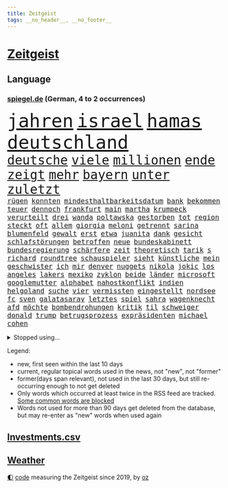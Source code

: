 ```yaml
---
title: Zeitgeist
tags: __no_header__, __no_footer__
---
```


# [Zeitgeist](https://oliz.io/zeitgeist/)

## Language

<h3><a href="https://www.spiegel.de" target="_blank">spiegel.de</a> (German, 4 to 2 occurrences)</h3>
<p style="font-family:monospace">
<span style="font-size:32pt"><a href="news_links.html#jahren" class="current">jahren</a></span>
<span style="font-size:32pt"><a href="news_links.html#israel" class="current">israel</a></span>
<span style="font-size:32pt"><a href="news_links.html#hamas" class="current">hamas</a></span>
<span style="font-size:32pt"><a href="news_links.html#deutschland" class="current">deutschland</a></span>
<br>
<span style="font-size:22pt"><a href="news_links.html#deutsche" class="current">deutsche</a></span>
<span style="font-size:22pt"><a href="news_links.html#viele" class="current">viele</a></span>
<span style="font-size:22pt"><a href="news_links.html#millionen" class="current">millionen</a></span>
<span style="font-size:22pt"><a href="news_links.html#ende" class="current">ende</a></span>
<span style="font-size:22pt"><a href="news_links.html#zeigt" class="current">zeigt</a></span>
<span style="font-size:22pt"><a href="news_links.html#mehr" class="current">mehr</a></span>
<span style="font-size:22pt"><a href="news_links.html#bayern" class="current">bayern</a></span>
<span style="font-size:22pt"><a href="news_links.html#unter" class="current">unter</a></span>
<span style="font-size:22pt"><a href="news_links.html#zuletzt" class="current">zuletzt</a></span>
<br>
<span style="font-size:12pt"><a href="news_links.html#rügen" class="current">rügen</a></span>
<span style="font-size:12pt"><a href="news_links.html#konnten" class="current">konnten</a></span>
<span style="font-size:12pt"><a href="news_links.html#mindesthaltbarkeitsdatum" class="new">mindesthaltbarkeitsdatum</a></span>
<span style="font-size:12pt"><a href="news_links.html#bank" class="current">bank</a></span>
<span style="font-size:12pt"><a href="news_links.html#bekommen" class="current">bekommen</a></span>
<span style="font-size:12pt"><a href="news_links.html#teuer" class="current">teuer</a></span>
<span style="font-size:12pt"><a href="news_links.html#dennoch" class="current">dennoch</a></span>
<span style="font-size:12pt"><a href="news_links.html#frankfurt" class="current">frankfurt</a></span>
<span style="font-size:12pt"><a href="news_links.html#main" class="current">main</a></span>
<span style="font-size:12pt"><a href="news_links.html#martha" class="new">martha</a></span>
<span style="font-size:12pt"><a href="news_links.html#krumpeck" class="new">krumpeck</a></span>
<span style="font-size:12pt"><a href="news_links.html#verurteilt" class="current">verurteilt</a></span>
<span style="font-size:12pt"><a href="news_links.html#drei" class="current">drei</a></span>
<span style="font-size:12pt"><a href="news_links.html#wanda" class="new">wanda</a></span>
<span style="font-size:12pt"><a href="news_links.html#poltawska" class="new">poltawska</a></span>
<span style="font-size:12pt"><a href="news_links.html#gestorben" class="current">gestorben</a></span>
<span style="font-size:12pt"><a href="news_links.html#tot" class="current">tot</a></span>
<span style="font-size:12pt"><a href="news_links.html#region" class="current">region</a></span>
<span style="font-size:12pt"><a href="news_links.html#steckt" class="current">steckt</a></span>
<span style="font-size:12pt"><a href="news_links.html#oft" class="current">oft</a></span>
<span style="font-size:12pt"><a href="news_links.html#allem" class="current">allem</a></span>
<span style="font-size:12pt"><a href="news_links.html#giorgia" class="current">giorgia</a></span>
<span style="font-size:12pt"><a href="news_links.html#meloni" class="current">meloni</a></span>
<span style="font-size:12pt"><a href="news_links.html#getrennt" class="current">getrennt</a></span>
<span style="font-size:12pt"><a href="news_links.html#sarina" class="current">sarina</a></span>
<span style="font-size:12pt"><a href="news_links.html#blumenfeld" class="new">blumenfeld</a></span>
<span style="font-size:12pt"><a href="news_links.html#gewalt" class="current">gewalt</a></span>
<span style="font-size:12pt"><a href="news_links.html#erst" class="current">erst</a></span>
<span style="font-size:12pt"><a href="news_links.html#etwa" class="current">etwa</a></span>
<span style="font-size:12pt"><a href="news_links.html#juanita" class="new">juanita</a></span>
<span style="font-size:12pt"><a href="news_links.html#dank" class="current">dank</a></span>
<span style="font-size:12pt"><a href="news_links.html#gesicht" class="current">gesicht</a></span>
<span style="font-size:12pt"><a href="news_links.html#schlafstörungen" class="new">schlafstörungen</a></span>
<span style="font-size:12pt"><a href="news_links.html#betroffen" class="current">betroffen</a></span>
<span style="font-size:12pt"><a href="news_links.html#neue" class="current">neue</a></span>
<span style="font-size:12pt"><a href="news_links.html#bundeskabinett" class="new">bundeskabinett</a></span>
<span style="font-size:12pt"><a href="news_links.html#bundesregierung" class="current">bundesregierung</a></span>
<span style="font-size:12pt"><a href="news_links.html#schärfere" class="current">schärfere</a></span>
<span style="font-size:12pt"><a href="news_links.html#zeit" class="current">zeit</a></span>
<span style="font-size:12pt"><a href="news_links.html#theoretisch" class="current">theoretisch</a></span>
<span style="font-size:12pt"><a href="news_links.html#tarik" class="new">tarik</a></span>
<span style="font-size:12pt"><a href="news_links.html#s" class="current">s</a></span>
<span style="font-size:12pt"><a href="news_links.html#richard" class="current">richard</a></span>
<span style="font-size:12pt"><a href="news_links.html#roundtree" class="new">roundtree</a></span>
<span style="font-size:12pt"><a href="news_links.html#schauspieler" class="current">schauspieler</a></span>
<span style="font-size:12pt"><a href="news_links.html#sieht" class="current">sieht</a></span>
<span style="font-size:12pt"><a href="news_links.html#künstliche" class="current">künstliche</a></span>
<span style="font-size:12pt"><a href="news_links.html#mein" class="current">mein</a></span>
<span style="font-size:12pt"><a href="news_links.html#geschwister" class="current">geschwister</a></span>
<span style="font-size:12pt"><a href="news_links.html#ich" class="current">ich</a></span>
<span style="font-size:12pt"><a href="news_links.html#mir" class="current">mir</a></span>
<span style="font-size:12pt"><a href="news_links.html#denver" class="current">denver</a></span>
<span style="font-size:12pt"><a href="news_links.html#nuggets" class="new">nuggets</a></span>
<span style="font-size:12pt"><a href="news_links.html#nikola" class="new">nikola</a></span>
<span style="font-size:12pt"><a href="news_links.html#jokic" class="new">jokic</a></span>
<span style="font-size:12pt"><a href="news_links.html#los" class="current">los</a></span>
<span style="font-size:12pt"><a href="news_links.html#angeles" class="current">angeles</a></span>
<span style="font-size:12pt"><a href="news_links.html#lakers" class="new">lakers</a></span>
<span style="font-size:12pt"><a href="news_links.html#mexiko" class="current">mexiko</a></span>
<span style="font-size:12pt"><a href="news_links.html#zyklon" class="current">zyklon</a></span>
<span style="font-size:12pt"><a href="news_links.html#beide" class="current">beide</a></span>
<span style="font-size:12pt"><a href="news_links.html#länder" class="current">länder</a></span>
<span style="font-size:12pt"><a href="news_links.html#microsoft" class="current">microsoft</a></span>
<span style="font-size:12pt"><a href="news_links.html#googlemutter" class="new">googlemutter</a></span>
<span style="font-size:12pt"><a href="news_links.html#alphabet" class="current">alphabet</a></span>
<span style="font-size:12pt"><a href="news_links.html#nahostkonflikt" class="current">nahostkonflikt</a></span>
<span style="font-size:12pt"><a href="news_links.html#indien" class="current">indien</a></span>
<span style="font-size:12pt"><a href="news_links.html#helgoland" class="current">helgoland</a></span>
<span style="font-size:12pt"><a href="news_links.html#suche" class="current">suche</a></span>
<span style="font-size:12pt"><a href="news_links.html#vier" class="current">vier</a></span>
<span style="font-size:12pt"><a href="news_links.html#vermissten" class="current">vermissten</a></span>
<span style="font-size:12pt"><a href="news_links.html#eingestellt" class="current">eingestellt</a></span>
<span style="font-size:12pt"><a href="news_links.html#nordsee" class="current">nordsee</a></span>
<span style="font-size:12pt"><a href="news_links.html#fc" class="current">fc</a></span>
<span style="font-size:12pt"><a href="news_links.html#sven" class="current">sven</a></span>
<span style="font-size:12pt"><a href="news_links.html#galatasaray" class="current">galatasaray</a></span>
<span style="font-size:12pt"><a href="news_links.html#letztes" class="current">letztes</a></span>
<span style="font-size:12pt"><a href="news_links.html#spiel" class="current">spiel</a></span>
<span style="font-size:12pt"><a href="news_links.html#sahra" class="current">sahra</a></span>
<span style="font-size:12pt"><a href="news_links.html#wagenknecht" class="current">wagenknecht</a></span>
<span style="font-size:12pt"><a href="news_links.html#afd" class="current">afd</a></span>
<span style="font-size:12pt"><a href="news_links.html#möchte" class="current">möchte</a></span>
<span style="font-size:12pt"><a href="news_links.html#bombendrohungen" class="current">bombendrohungen</a></span>
<span style="font-size:12pt"><a href="news_links.html#kritik" class="current">kritik</a></span>
<span style="font-size:12pt"><a href="news_links.html#til" class="current">til</a></span>
<span style="font-size:12pt"><a href="news_links.html#schweiger" class="current">schweiger</a></span>
<span style="font-size:12pt"><a href="news_links.html#donald" class="current">donald</a></span>
<span style="font-size:12pt"><a href="news_links.html#trump" class="current">trump</a></span>
<span style="font-size:12pt"><a href="news_links.html#betrugsprozess" class="current">betrugsprozess</a></span>
<span style="font-size:12pt"><a href="news_links.html#expräsidenten" class="current">expräsidenten</a></span>
<span style="font-size:12pt"><a href="news_links.html#michael" class="current">michael</a></span>
<span style="font-size:12pt"><a href="news_links.html#cohen" class="current">cohen</a></span>
</p>
<details>
<summary>Stopped using...</summary>
<p class="former" style="font-size:12pt">
diktator(1099) verschiedene(1099) vfl(1098) arsenal(1097) bedeuten(1097) eindruck(1097) infektionen(1097) mali(1097) nötig(1097) vorzeitig(1097) 2015(1096) verhängte(1096) beispielen(1095) beschäftigten(1095) john(1095) kolumnist(1095) korruption(1095) kraftvoll(1095) literatur(1095) madrid(1095) schwangerschaft(1095) solle(1095) theater(1095) verschärft(1095) aufnehmen(1094) eingebrochen(1094) flick(1094) genannt(1094) höchsten(1094) konfrontiert(1094) lukaschenko(1094) lust(1094) stiftung(1094) unabhängige(1094) verstorbenen(1094) warentest(1094) falsche(1093) villa(1093) übergriffe(1093) breitet(1092) mediziner(1092) nachruf(1092) schatten(1092) brauchte(1091) dadurch(1091) kritisch(1091) mengen(1091) strecke(1091) super(1091) wirkung(1091) bahnhof(1090) hervor(1090) machthaber(1090) mitunter(1090) nummer(1090) rasant(1090) warf(1090) zoo(1090) altes(1089) george(1089) schülerinnen(1089) anbieten(1088) halben(1088) rettet(1088) verfassungsschutz(1088) walter(1088) wirtschaftlichen(1088) australische(1087) extreme(1087) medienbericht(1087) österreichischen(1087) beachten(1086) gehalten(1086) lüge(1086) weltwirtschaft(1086) eigentümer(1085) richtig(1085) teilnehmen(1085) umsatz(1085) verfolgt(1085) erhielt(1084) profitiert(1084) zweimal(1084) berlins(1083) design(1083) klimapolitik(1082) radikale(1082) restaurants(1082) rücken(1082) unterschiedlich(1082) eigener(1081) kim(1081) mitteln(1081) erfunden(1080) erkrankung(1080) kindes(1080) teenager(1080) auftrag(1079) einreise(1079) schnellen(1079) vorjahr(1079) verbindet(1078) erwischt(1076) sexuellen(1075) vieles(1075) aufarbeitung(1074) gekauft(1074) spitzenreiter(1074) bisherigen(1073) marco(1073) sendung(1073) exporte(1072) garten(1070) provokation(1070) auftreten(1069) vorgegangen(1069) eingeleitet(1067) bestmarke(1066) einig(1066) größere(1066) präsenz(1066) holte(1065) konferenz(1065) frisch(1064) apps(1063) automatisch(1062) möglichkeiten(1057) spannend(1055) herausforderung(1054) sarah(1053) erhöhung(1051) gruppen(1050) kontert(1047) johannes(1040) verdoppelt(1039) missbrauchs(1036) aktionen(1031) marine(1031) cdu/csu(1028) coronaimpfung(1020) nick(1011) leiter(1009) festgesetzt(1003) polizeiruf(995) konfrontation(980) anna(978) lehrerin(970) direkten(949) notstand(948) hochschulen(938) happy(936) abgestürzt(914) banken(894) fußballnationalmannschaft(886) holz(880) kleidung(838) truppe(835) verdi(835) belastung(831) kilogramm(824) partnerschaft(822) gremium(802) ausgefallen(801) zerstörten(790) schwarz(786) funktionen(776) zurückziehen(772) hoffenheim(770) machtübernahme(769) energiepreise(766) gehälter(756) gewandt(756) eindeutig(753) erreichte(752) irritiert(752) fehlender(749) offene(748) versetzt(742) einigt(738) beeinflusst(735) stern(715) aktivitäten(706) benutzt(703) hafenstadt(699) beliebt(697) reine(692) schusswaffen(691) coaching(690) vorgesehen(685) stephen(677) außenministerium(676) einfacher(676) angekündigte(669) ärztin(666) windräder(659) buschmann(654) gefühle(651) klara(647) flugzeugen(640) neuwagen(639) explosionen(629) lemke(629) steffi(629) schwieriger(628) nutzten(622) einheiten(613) ergeben(612) journalismus(609) versteckte(599) oppositionellen(596) dubiosen(588) samt(588) spiegeltitelstory(588) ankommt(579) schneiden(577) angriffskrieg(572) 34(571) austausch(571) verliehen(567) ungewiss(565) koch(562) prominenter(558) königsklasse(553) pole(553) fox(552) spart(552) erlauben(549) herrschte(549) angestellte(546) spannung(545) ausstieg(541) schönen(540) drohe(539) großmutter(530) haare(530) indische(529) anschuldigungen(527) vermisster(526) umstände(523) erfurt(516) isoliert(513) verhängnis(513) politisches(509) discounter(508) prinzessin(503) zunahme(502) ausgebaut(501) sylt(501) computer(499) ausgezahlt(498) bgh(494) 110(492) lidl(492) mitarbeitende(486) ramelow(482) tierschützer(482) gegenzug(477) plädieren(474) olympiasiegerin(473) bekämpft(464) krebserkrankung(464) schrumpfen(464) heißer(454) frist(448) formen(446) ähnlichen(441) freispruch(439) 2008(438) revolution(435) antony(433) wagnersöldner(433) drohnenangriff(432) wärmepumpen(428) diana(425) streiks(424) psychischen(423) vizekanzler(423) einladung(421) okay(419) gendern(404) telekom(404) eben(399) klimaprotest(399) kita(396) behindert(393) ereignet(386) monika(385) entzieht(382) 1400(381) halbzeit(379) nationaltrainer(379) stützt(379) angreifen(378) rutscht(374) direktor(368) neymar(368) erzeugerpreise(365) versehen(364) belege(362) pakete(362) hit(360) sparkurs(359) razzien(358) großeinsatz(357) kopftuch(355) kohl(352) westküste(344) bachmut(343) hochwasser(340) songs(339) leidenschaft(337) aneinander(335) human(335) weltall(335) digital(331) one(331) rudi(328) düstere(327) adolf(325) unerlaubt(324) singt(321) bewirken(320) schmecken(320) artenschutz(318) kampfjets(318) unesco(318) zehntausenden(318) rennens(314) rupert(314) deutschlandticket(313) euphorie(310) russell(310) game(309) vorsichtig(308) interviews(307) vorbereitung(307) angriffskrieges(305) check(305) marcel(304) bemängeln(303) jong(302) un(302) asiatische(301) banker(300) verbannt(300) heiraten(299) little(299) fachkräften(298) geschosse(298) wein(298) hinnehmen(295) dritter(294) verwendet(294) opfers(289) schulsystem(289) biontech(286) lockt(286) traditionellen(286) udo(286) gebet(285) bass(284) rekordhoch(283) sensation(283) reisebus(282) viertagewoche(281) ignorieren(279) manfred(279) weber(279) völler(276) sachsens(275) ussängerin(275) nepal(274) staatsgebiet(274) luftverschmutzung(273) missbrauchsvorwürfen(272) amtsantritt(270) 18jähriger(269) nachteil(269) wilden(268) plätzen(265) statistik(265) mischt(264) landwirte(263) temperatur(263) fernando(262) rivale(261) minderjährig(260) nervt(259) 52(258) unosicherheitsrat(258) outfits(257) umweltministerin(257) wagnerchef(257) verleumdung(256) startups(255) fatalen(254) katastrophal(254) gelangt(253) neubau(253) totes(253) justizreform(252) abnehmen(251) aufklären(251) fahrbahn(251) geywitz(250) jene(250) baden(249) gedemütigt(249) highlight(248) attackierte(247) annehmen(245) bauministerin(245) bildet(245) ausgerufen(244) beschleunigt(244) filmen(244) manöver(244) polizeiangaben(244) cumexskandal(243) erstellt(242) kläger(242) bienen(241) junior(241) schleswigholsteins(240) verfügbar(240) laufbahn(239) sondervermögen(239) tarifverhandlungen(238) antike(236) militäreinsatz(236) spezies(235) zutiefst(235) ministerpräsidenten(234) seltenen(233) augenhöhe(231) bauarbeiten(231) nachträglich(231) lampedusa(230) uhren(230) bemühen(229) premiers(229) anpassen(228) trier(228) arbeitskampf(226) alonso(225) leiterin(225) riskante(225) ausgewiesen(222) weltmeisterin(221) feinstaub(220) gebäuden(220) schlappe(220) haushaltsstreit(219) joggen(219) leichtathletik(219) verschont(219) warb(219) blüht(218) 30000(217) stürzten(217) ofen(216) schwimmbad(216) 15jähriger(215) flutkatastrophe(215) wurzeln(214) beweismittel(212) wang(212) aldi(211) rio(211) rheinische(209) verkäufer(209) zukünftig(208) gesprächen(207) jamshid(207) jena(207) laden(207) roger(207) sharmahd(207) tragischen(207) fließen(205) ertrunken(204) germany(204) name(204) trainerin(204) laune(203) leonardo(203) qualifying(203) schwedischen(203) aktie(201) ethnische(201) kippte(201) koma(201) rebellion(201) rüstungskonzern(201) spektakulärer(200) verursachte(199) pen(198) machtdemonstration(197) li(195) w(195) konkurrent(193) angelegenheit(192) einspruch(192) deutliches(191) erschaffen(191) wiedergewählt(191) 900(190) kleinkind(189) bewährung(188) erteilen(187) mordkommission(187) wiederwahl(187) ubs(186) heutige(185) schwankt(185) heben(184) glas(183) greenwashing(182) rückhalt(182) schadstoffe(182) versammelten(181) 13jährige(180) vermeintlich(178) beziehen(175) droge(175) niemandem(175) vorausgesetzt(175) alexandria(174) fax(174) hausdurchsuchung(174) populisten(174) helmut(173) bezwingt(171) dgb(171) konrad(171) niedergestochen(171) radprofi(171) stolpern(170) zurückgetreten(170) constantin(169) ost(169) sehnsucht(169) sponsor(169) klettern(168) nachbarschaftsstreit(168) rechtspopulistischen(168) bestellte(166) gräfenhausen(166) bürgerkriegs(165) sang(163) tanken(162) 81jährige(161) gekappt(161) seil(161) kostümen(160) moderna(160) rotenburg(160) erfordert(159) großrazzia(158) rezepte(158) votum(158) wiederholten(158) explodiert(157) support(157) funk(155) gästen(155) meilenstein(155) bestzeit(154) uniform(154) treffens(153) billig(152) kane(151) übergibt(151) aufstands(150) preiskampf(150) prominentem(150) durchsetzt(149) fabriken(149) zürich(149) 53jährige(148) innovation(148) pérez(148) dienste(147) bildungsminister(146) fertigen(146) morde(146) expertengremium(145) rekrutieren(144) großvaters(143) zehntel(143) aufsteiger(142) kurioser(142) schwärmt(141) pilot(140) verwechselt(140) vice(140) weltbeste(140) monster(139) motto(139) schlagabtausch(139) sommerurlaub(139) gesellschaftlichen(138) versöhnliche(138) boomen(137) peters(137) rechnung(137) camp(136) ozeane(136) übergang(136) diplomatischen(134) gunst(134) heinzchristian(134) strache(134) taktik(134) einzigartige(133) evpchef(133) blockt(132) donezk(132) arne(131) beliebteste(131) erdrutsch(131) friedhof(131) naturschutz(131) flüchtlingszahlen(130) wärme(130) pfleger(129) wahlkampfauftritt(129) militärischer(128) wappnet(128) beckenbauer(127) gegenmittel(127) schläge(127) selbstständig(127) tritte(126) ussenator(126) we(126) menschlicher(125) sizilien(125) treu(125) ungereimtheiten(125) ballermann(124) sand(124) zusammenarbeiten(124) lasso(123) faire(122) kreuzung(122) lachen(122) shell(122) 38jähriger(121) morgens(121) abenteuer(120) hitzewellen(119) wümme(119) zulasten(119) genießt(118) ätna(118) argumentiert(117) strich(117) aufgetreten(116) marktführer(116) verbandschef(116) versäumnisse(116) ausgeht(115) babyboomer(115) fotografieren(115) haushalten(115) kürzungen(115) gesamtsieg(114) protestierende(114) sinkenden(114) unterschied(114) gehweg(113) missstände(113) model(112) jeweils(111) eignung(110) millionenfach(110) schnellstmöglich(110) schuldenbremse(110) errichtet(109) kadyrow(109) liter(109) ramsan(109) tschetschenische(109) formsache(108) fotovoltaik(108) vielzahl(108) äthiopien(108) ausgestellt(107) faxgeräte(107) neudelhi(107) überarbeitet(107) erwärmung(106) zügen(106) oberfläche(105) telefon(105) busfahrer(104) frauenfußball(104) militärflugzeuge(104) präzise(104) weltspitze(104) autokrat(103) riechen(103) zwischenfall(103) ehemaliges(102) fleck(102) anträge(101) spezielles(101) hauch(100) nations(100) überlegen(100) diskriminiert(99) luftverteidigung(99) geretteten(98) leverkusens(98) speichern(98) abends(97) begehrten(97) berufen(97) feierabend(97) huawei(97) lynn(97) shelby(97) smartwatches(97) speziellen(97) stellplätze(97) strömung(97) weltkulturerbe(97) griechischer(96) innenausschuss(96) ross(96) untergehen(96) jemanden(95) meines(95) präsidentenwahl(95) schoigu(95) verkehrskontrolle(95) verschwindet(95) dreitägige(94) erhaschen(94) liebeserklärung(94) parteifreunde(94) seitenhieb(94) vorzeitigen(94) zwischenstopp(94) entscheidende(93) zulieferer(93) abu(92) asiatischen(92) vergangen(92) verräter(92) zwischenzeitlich(92) delegation(91) dirndl(91) feindbild(91) nachhaltige(91) ökotest(91) eingestürztes(90) frauenanteil(90) jährlichen(90) kleiderordnung(90) untergraben(90) weltmeere(90) beschloss(89) einnahmequelle(89) iraner(89) keime(89) polarisiert(89) techniken(89) unterbunden(89) wittert(89) desaster(88) hhla(88) mobilfunknetz(88) nahel(88) verleiht(88) zukunftsmarkt(88) bewerbungen(87) rewe(87) wählten(87) antiterrormaßnahmen(86) entfacht(86) feuilleton(86) geschlossene(86) pass(86) schmidt(86) asphalt(85) aufgebracht(85) dfbfußballerinnen(85) eingang(85) einnehmen(85) göteborg(85) kellner(85) quälen(85) radsportszene(85) achterbahn(84) anerkennung(84) biete(84) campen(84) einbaut(84) estate(84) fotografin(84) rapide(84) schande(84) strotzt(84) weizen(84) bearbeitet(83) cafés(83) energiepolitik(83) vernünftig(83) schwitzen(82) thrones(82) totgeglaubte(82) verwahrt(82) für's(81) lenkrad(81) potenzieller(81) spektakuläres(81) staatsbesuch(81) winzige(81) highway(80) neubrandenburg(80) wahlsiege(80) altersklasse(79) armageddon(79) autofrei(79) darlehen(79) europameister(79) luftiger(79) oscarakademie(79) perfekter(79) reiter(79) surowikin(79) verwesungsgeruch(79) einzuführen(78) industriestrompreis(78) jubelte(78) schriftlich(78) schönste(78) geächtet(77) himalaja(77) piastri(77) sainz(77) tiroler(77) wahnsinnigen(77) dazn(76) delmenhorst(76) dhabi(76) himmelskörper(76) immobiliensektor(76) parkplätze(76) schichten(76) vorgetragen(76) wahrnehmung(76) weltmeisterinnen(76) anfühlt(75) atomenergiebehörde(75) ausschuss(75) becher(75) biblischen(75) darmstädter(75) fashion(75) flyer(75) getreideabkommen(75) moderieren(75) week(75) abenteuerlichen(74) neugeborenen(74) sambia(74) unterscheiden(74) juristin(73) kampfpanzer(73) oppenheimer(73) schwesig(73) tank(73) tiktoknutzer(73) unterhalt(73) vollen(73) atmete(72) bob(72) geleistet(72) iw(72) sondersitzung(72) gerichtsmediziner(71) isolation(71) jameswebbweltraumteleskops(71) konfisziert(71) rave(71) seriensieger(71) subventionieren(71) utah(71) 1986(70) ausstehende(70) bemerkenswerten(70) prellbock(70) tierquälerei(70) balance(69) bonucci(69) empfindlich(69) ferrarifahrer(69) schüttet(69) steinen(69) abneigung(68) adenauer(68) bildungssystem(68) mancher(68) medienunternehmen(68) schnitten(68) ahrtal(67) bp(67) denselben(67) lindenberg(67) marko(67) schreiber(67) strömen(67) höxter(66) ko(66) nebeneffekt(66) sitzblockaden(66) tiefgreifende(66) aufgegriffen(65) copilot(65) libyschen(65) salz(65) sonde(65) verprügelt(65) zehnmal(65) fortschrittlich(64) gender(64) jemen(64) modiregierung(64) pennsylvania(64) pulverisiert(64) strafraum(64) visa(64) culture(63) ernste(63) frohms(63) geströmt(63) landesverrat(63) lehrermangel(63) merle(63) podium(63) touristin(63) trainingsprogramm(63) vereint(63) weltfußballerin(63) gefährliches(62) libysche(62) pulverisierte(62) kindesmissbrauch(61) kleidungsstück(61) oberhaus(61) vortag(61) dianas(60) harmonie(60) metern(60) probt(60) schrauben(60) wohnraummangel(60) autofrachter(59) cd(59) folter(59) fotografie(59) großflächig(59) impfung(59) raststätten(59) verkaufsstart(59) verschwundener(59) durchzuhalten(58) fremantle(58) marokkos(58) sportlerin(58) umgarnt(58) bayreuth(57) draxler(57) erkämpften(57) frankensteins(57) intensiver(57) lebensfreude(57) naturkatastrophen(57) tiktoktrend(57) windrädern(57) überbewertet(57) cancel(56) europaweit(56) freundinnen(56) glich(56) kampfpilot(56) korrigiert(56) nachvollziehen(56) rasche(56) routiniers(56) schriftstellers(56) verendet(56) ausverkauf(55) geister(55) getreidefrachter(55) hartmann(55) regelwerk(55) untätigkeit(55) völkermord(55) zurückzahlen(55) achterbahnunfall(54) ausscheiden(54) einzelkritik(54) emobilität(54) geschleppt(54) ideologischen(54) kandidiert(54) recklinghausen(54) webstars(54) handschlag(53) nathan(53) berufe(52) gerichtsanhörung(52) gottschalk(52) profite(52) tanker(52) wetterextreme(52) zelebriert(52) 96(51) alters(51) beirat(51) benachteiligten(51) exfrau(51) lizzo(51) unerwarteten(51) voyager(51) 49eurotickets(50) christina(50) clooney(50) deep(50) geschäftsleuten(50) kruse(50) topteams(50) weiterregieren(50) überraschendes(50) verschmutzte(49) wmaufarbeitung(49) zigtausende(49) digitalministerium(48) hansestadt(48) islam(48) johanna(48) visavergabe(48) welten(48) wmspitzenreiter(48) alexa(47) anreise(47) birmingham(47) 42(46) bildungswesen(46) fahrlässig(46) fass(46) fehlverhaltens(46) freistaats(46) gadgets(46) kapsel(46) klimafonds(46) langfristige(46) lauren(46) matsch(46) regelrechten(46) verfolgten(46) wahrzeichen(46) einlassstopp(45) einschüchterungsversuchen(45) generationenvertrag(45) interessant(45) irrtümlich(45) kärnten(45) usschauspielerin(45) bewaffnet(44) trainerjob(44) ärgert(44) fallschirmjäger(43) gemeistert(43) homophober(43) hurrikansaison(43) nationaltrainerin(43) xabi(43) 03(42) angepassten(42) comer(42) coronaimpfstoff(42) krebserregende(42) netrebko(42) störaktion(42) aufstehen(41) bagger(41) emporkömmlinge(41) geratene(41) trotzig(41) ökologischen(41) entgleiste(40) mediales(40) motors(40) taxis(40) konjunkturprogramm(39) künstlerischen(39) schlaglicht(39) dinos(38) erweiterung(38) niedrigere(38) schwachen(38) südfrankreich(38) kampfflugzeug(37) kolumbianischer(37) nordkoreas(37) pfefferspray(37) sancho(37) schockieren(37) vereitelte(37) belustigt(36) betrag(36) exfreundin(36) jubeln(36) rtl(36) angelegte(35) bestrebungen(35) disziplin(35) entlarven(35) ermordeten(35) flüssigerdgas(35) veruntreuung(35) zeitschrift(35) zwanzigern(35) absprache(34) festkleben(34) harmlos(34) reality(34) autodach(33) genuss(33) jersey(33) op(33) orientierungslos(33) peinlichen(33) waffengewalt(33) dubiose(32) einstecken(32) interessierte(32) schwarzmeerhafen(32) uswahl(32) absturzes(31) anschaffung(31) british(31) bundespartei(31) flugzeugs(31) zufallsopfer(31) automobilindustrie(30) baustopp(30) bundesgesundheitsminister(30) exmitarbeiterin(30) nachgebessert(30) neugeborene(30) umland(30) wilfried(30) ägyptischen(30) biografien(29) rihanna(29) starkgemacht(29) tempolimit(29) vergleichen(29) verunglückte(29) bahnhöfen(28) beerdigung(28) erik(28) kantersieg(28) kleinanzeigen(28) literaturbetrieb(28) lobten(28) mora(28) rabe(28) terézia(28) erfassten(27) ruinen(27) sträucher(27) wissenschaftliche(27) 23jährigen(26) beziffert(26) immobilienkredite(26) libyen(26) senkung(26) dive(25) festhalten(25) fußballverbandschef(25) gerügt(25) landtagsabgeordnete(25) malta(25) moderiert(25) mozart(25) demokrat(24) gazelle(24) militäraktion(24) müntefering(24) sticht(24) unabhängig(24) bezahlbare(23) festgeld(23) gerechter(23) menschenhändler(23) boniface(22) geschäftskunden(22) heungmin(22) sicherheitslage(22) son(22) verbrenneraus(22) versteckten(22) vuelta(22) feuern(21) haider(21) hofften(21) schönbohm(21) taktischer(21) timm(21) industriestrompreise(20) ten(20) verbannen(20) windows(20) explodieren(19) handtuch(19) heimspiel(19) heino(19) stadtrat(19) wildschweine(19) 5g(18) 76(18) camilla(18) drohnenkrieg(18) monarchen(18) nette(18) seltenes(18) spanienrundfahrt(18) staatskanzlei(18) 126(17) asylanträge(17) intakt(17) selbstbewusstsein(17) topmodel(17) unzulässige(17) uskonzerns(17) appstores(16) archäologen(16) efuels(16) geradezu(16) kühne(16) meppen(16) middendorp(16) retters(16) senator(16) spielzug(16) tansania(16) antiautoritären(15) bürgerrechtler(15) kontinuität(15) lebende(15) schädel(15) schädeln(15) verschleiern(15) verschlossen(15) freizügige(14) karte(14) kostjantyniwka(14) miller(14) nachfahren(14) wemding(14) auschwitz(13) bsichef(13) giro(13) zeitzeugen(13) ausbrach(12) bewusstsein(12) darna(12) freigestellt(12) geschassten(12) industriestrom(12) letztem(12) metal(12) 1981(11) dfbbundestrainer(11) hag(11) jadon(11) käfer(11) lohnplus(11) personalie(11) qualifikation(11) tagesschausprecher(11) triebwerken(11) verdrängt(11)
</p>
</details>
<p>Legend:
<ul>
<li><span class="new">new</span>, first seen within the last 10 days</li>
<li><span class="current">current</span>, regular topical words used in the news, not "new", not "former"</li>
<li><span class="former">former(days span relevant)</span>, not used in the last 30 days, but still re-occurring enough to not get deleted</li>
<li>Only words which occurred at least twice in the RSS feed are tracked. <a href="language/filters.py">Some common words are blocked</a></li>
<li>Words not used for more than 90 days get deleted from the database, but may re-enter as "new" words when used again</li>
</ul>
</p>

## [Investments](investments.html)[.csv](investments.csv)

## [Weather](weather.html)

<footer>
<a href="javascript:toggleTheme()" class="nav">🌓</a>
<a href="https://github.com/ooz/zeitgeist">code</a> measuring the Zeitgeist since 2019, by <a href="https://oliz.io">oz</a>
</footer>
